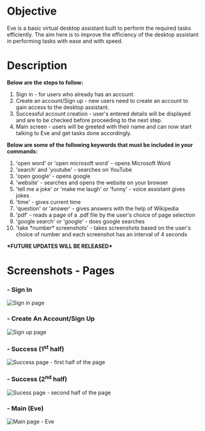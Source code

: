 # Objective
Eve is a basic virtual desktop assistant built to perform the required tasks efficiently. The aim here is to improve the efficiency of the desktop assistant in performing tasks with ease and with speed.

# Description
**Below are the steps to follow:**
1. Sign in - for users who already has an account.
2. Create an account/Sign up - new users need to create an account to gain access to the desktop assistant.
3. Successful account creation - user's entered details will be displayed and are to be checked before proceeding to the next step.
4. Main screen - users will be greeted with their name and can now start talking to Eve and get tasks done accordingly.

**Below are some of the following keywords that must be included in your commands:**
1. 'open word' or 'open microsoft word' - opens Microsoft Word
2. 'search' and 'youtube' - searches on YouTube
3. 'open google' - opens google
4. 'website' - searches and opens the website on your browser
5. 'tell me a joke' or 'make me laugh' or 'funny' - voice assistant gives jokes
6. 'time' - gives current time
7. 'question' or 'answer' - gives answers with the help of Wikipedia
8. 'pdf' - reads a page of a .pdf file by the user's choice of page selection
9. 'google search' or 'google' - does google searches
10. 'take \*number\* screenshots' - takes screenshots based on the user's choice of number and each screenshot has an interval of  4 seconds

**\*FUTURE UPDATES WILL BE RELEASED\***

# Screenshots - Pages
### - Sign In
![Sign in page](https://user-images.githubusercontent.com/104430325/200963503-c402ae2e-d8f4-4352-a022-3b7e4218d693.jpg)
### - Create An Account/Sign Up
![Sign up page](https://user-images.githubusercontent.com/104430325/200963550-6da2a380-2d4b-4198-881b-6c10a474f8b3.jpg)
### - Success (1<sup>st</sup> half)
![Success page - first half of the page](https://user-images.githubusercontent.com/104430325/200963563-2051174b-2dce-4500-896c-d7648d6b1653.jpg)
### - Success (2<sup>nd</sup> half)
![Sucess page - second half of the page](https://user-images.githubusercontent.com/104430325/200963570-9a2d78fe-5693-4a52-9edc-b71df7f43164.jpg)
### - Main (Eve)
![Main page - Eve](https://user-images.githubusercontent.com/104430325/201472603-f7ec81c7-df3e-464c-a977-602969e50ab5.jpg)
